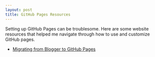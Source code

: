 ```yaml
---
layout: post
title: GitHub Pages Resources
---
```


Setting up GitHub Pages can be troublesome. Here are some website resources
that helped me navigate through how to use and customize GitHub pages.

- [Migrating from Blogger to GitHub Pages][ybrikman]

[ybrikman]: http://www.ybrikman.com/writing/2015/04/20/migrating-from-blogger-to-github-pages/
